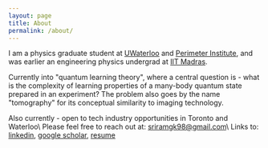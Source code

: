 ```yaml
---
layout: page
title: About
permalink: /about/
---
```


I am a physics graduate student at [UWaterloo](https://uwaterloo.ca) and [Perimeter Institute](https://perimeterinstitute.ca), and was earlier an engineering physics undergrad at [IIT Madras](https://www.iitm.ac.in).

Currently into "quantum learning theory", where a central question is - what is the complexity of learning properties of a many-body quantum state prepared in an experiment? The problem also goes by the name "tomography" for its conceptual similarity to imaging technology.

Also currently - open to tech industry opportunities in Toronto and Waterloo\\
Please feel free to reach out at: [sriramgk98@gmail.com](mailto:sriramgk98@gmail.com)\\
Links to: [linkedin](https://www.linkedin.com/in/sriram-gkn/), [google scholar](https://scholar.google.com/citations?user=d9-T--sAAAAJ&hl=en), [resume](https://sriramgkn.github.io/docs/res/resume_ram.pdf)
